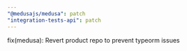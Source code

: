 ```yaml
---
"@medusajs/medusa": patch
"integration-tests-api": patch
---
```


fix(medusa): Revert product repo to prevent typeorm issues
